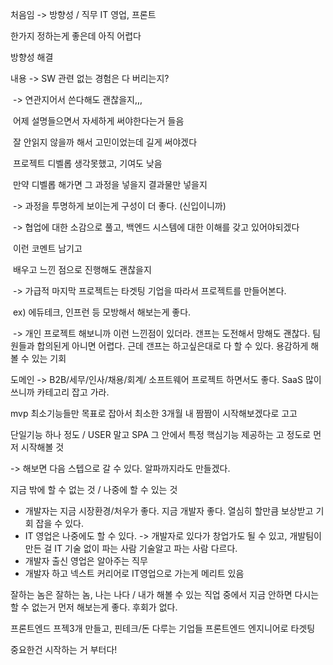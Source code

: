 처음임 -> 방향성 / 직무 IT 영업, 프론트

한가지 정하는게 좋은데 아직 어렵다

방향성 해결



내용 -> SW 관련 없는 경험은 다 버리는지?

​		-> 연관지어서 쓴다해도 괜찮을지,,,

​		어제 설명들으면서 자세하게 써야한다는거 들음

​		잘 안읽지 않을까 해서 고민이었는데 길게 써야겠다



​		프로젝트 디벨롭 생각못했고, 기여도 낮음

​		만약 디벨롭 해가면 그 과정을 넣을지 결과물만 넣을지

​		-> 과정을 투명하게 보이는게 구성이 더 좋다. (신입이니까)

​		-> 협업에 대한 소감으로 풀고, 백엔드 시스템에 대한 이해를 갖고 있어야되겠다

​			이런 코멘트 남기고

​		배우고 느낀 점으로 진행해도 괜찮을지 

​		-> 가급적 마지막 프로젝트는 타겟팅 기업을 따라서 프로젝트를 만들어본다.

​		ex) 에듀테크, 인프런 등 모방해서 해보는게 좋다. 

 

​		-> 개인 프로젝트 해보니까 이런 느낀점이 있더라. 갠프는 도전해서 망해도 괜찮다. 팀원들과 합의된게 아니면 어렵다. 근데 갠프는 하고싶은대로 다 할 수 있다. 용감하게 해볼 수 있는 기회

도메인 -> B2B/세무/인사/채용/회계/ 소프트웨어 프로젝트 하면서도 좋다. SaaS 많이 쓰니까 카테고리 잡고 가라.



mvp 최소기능들만 목표로 잡아서 최소한 3개월 내 짬짬이 시작해보겠다로 고고

단일기능 하나 정도 / USER 말고 SPA 그 안에서 특정 핵심기능 제공하는 고 정도로 먼저 시작해볼 것 

-> 해보면 다음 스텝으로 갈 수 있다. 알파까지라도 만들겠다.



지금 밖에 할 수 없는 것 / 나중에 할 수 있는 것

- 개발자는 지금 시장환경/처우가 좋다. 지금 개발자 좋다. 열심히 할만큼 보상받고 기회 잡을 수 있다.
- IT 영업은 나중에도 할 수 있다. -> 개발자로 있다가 창업가도 될 수 있고, 개발팀이 만든 걸 IT 기술 없이 파는 사람 기술알고 파는 사람 다르다. 
- 개발자 출신 영업은 알아주는 직무 
- 개발자 하고 넥스트 커리어로 IT영업으로  가는게 메리트 있음 



잘하는 놈은 잘하는 놈, 나는 나다 / 내가 해볼 수 있는 직업 중에서 지금 안하면 다시는 할 수 없는거 먼저 해보는게 좋다. 후회가 없다. 

프론트엔드 프젝3개 만들고, 핀테크/돈 다루는 기업들 프론트엔드 엔지니어로 타겟팅



중요한건 시작하는 거 부터다!



